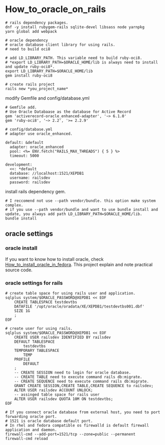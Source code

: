 # How_to_oracle_on_rails


```shell
# rails dependency packages.
dnf -y install rubygem-rails sqlite-devel libsass node yarnpkg 
yarn global add webpack

# oracle dependency
# oracle database client library for using rails.
# need to build oci8

# add LD_LIBRARY_PATH. This variable need to build ruby-oci8.
# *export LD_LIBRARY_PATH=$ORACLE_HOME/lib is always need to install and update ruby-oci8*. 
export LD_LIBRARY_PATH=$ORACLE_HOME/lib
gem install ruby-oci8

# create rails project
rails new *you_project_name*
```

modify Gemfile and config/database.yml
```shell
# Gemfile add.
# Use Oracle Databaase as the database for Active Record
gem 'activerecord-oracle_enhanced-adapter', '~> 6.1.0'
gem 'ruby-oci8', '~> 2.2', '>= 2.2.9'
```

```shell
# config/database.yml
# adapter use oracle_enhanced.

default: &default
  adapter: oracle_enhanced
  pool: <%= ENV.fetch("RAILS_MAX_THREADS") { 5 } %>
  timeout: 5000

development:
  <<: *default
  database: //localhost:1521/XEPDB1
  username: railsdev
  password: railsdev
```

install rails dependency gem.
```shell
# I reccomend not use --path vendor/bundle. this option make system complex.
# if you use --path vendor/bundle and want to use bundle install and update, you always add path LD_LIBRARY_PATH=$ORACLE_HOME/lib.
bundle install
```

## oracle settings
### oracle install
If you want to know how to install oracle, check [How_to_install_oracle_in_fedora](https://github.com/KatsutoshiOtogawa/How_to_install_oracle_in_fedora). This project explain and note practical source code.
### oracle settings for rails
```shell
# create table space for using rails user and application.
sqlplus system/$ORACLE_PASSWORD@XEPDB1 << EOF
    CREATE TABLESPACE testdevtbs
    DATAFILE '/opt/oracle/oradata/XE/XEPDB1/testdevtbs001.dbf' 
    SIZE 1G
    ;
EOF

# create user for using rails.
sqlplus system/$ORACLE_PASSWORD@XEPDB1 << EOF
    CREATE USER railsdev IDENTIFIED BY railsdev
    DEFAULT TABLESPACE
        testdevtbs
    TEMPORARY TABLESPACE
        TEMP
    PROFILE
        DEFAULT
    ;
    -- CREATE SESSION need to login for oracle database.
    -- CREATE TABLE need to execute command rails db:migrate.
    -- CREATE SEQUENCE need to execute command rails db:migrate.
    GRANT CREATE SESSION,CREATE TABLE,CREATE SEQUENCE to railsdev;
    ALTER USER railsdev ACCOUNT UNLOCK;
    -- assinged table space for rails user
    ALTER USER railsdev QUOTA 10M ON testdevtbs;
EOF

# If you connect oracle database from external host, you need to port forwarding oracle port.
# 1521 is oracle database default port.
# In rhel and fedora compatible os firewalld is default firewall application and daemon.
firewall-cmd --add-port=1521/tcp --zone=public --permanent
firewall-cmd reload
```
